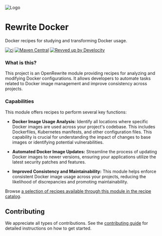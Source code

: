 ![Logo](https://github.com/openrewrite/rewrite/raw/main/doc/logo-oss.png)
# Rewrite Docker

Docker recipes for studying and transforming Docker usage.

[![ci](https://github.com/openrewrite/rewrite-docker/actions/workflows/ci.yml/badge.svg)](https://github.com/openrewrite/rewrite-docker/actions/workflows/ci.yml)
[![Maven Central](https://img.shields.io/maven-central/v/org.openrewrite.recipe/rewrite-docker.svg)](https://mvnrepository.com/artifact/org.openrewrite.recipe/rewrite-docker)
[![Revved up by Develocity](https://img.shields.io/badge/Revved%20up%20by-Develocity-06A0CE?logo=Gradle&labelColor=02303A)](https://ge.openrewrite.org/scans)

### What is this?

This project is an OpenRewrite module providing recipes for analyzing and modifying Docker configurations.  It allows developers to automate tasks related to Docker image management and improve consistency across projects.


### Capabilities

This module offers recipes to perform several key functions:

* **Docker Image Usage Analysis:** Identify all locations where specific Docker images are used across your project's codebase. This includes Dockerfiles, Kubernetes manifests, and other configuration files. This capability is crucial for understanding the impact of changes to base images or identifying potential vulnerabilities.

* **Automated Docker Image Updates:** Streamline the process of updating Docker images to newer versions, ensuring your applications utilize the latest security patches and features.

* **Improved Consistency and Maintainability:** This module helps enforce consistent Docker image usage across your projects, reducing the likelihood of discrepancies and promoting maintainability.

Browse [a selection of recipes available through this module in the recipe catalog](https://docs.openrewrite.org/recipes/docker).

## Contributing

We appreciate all types of contributions. See the [contributing guide](https://github.com/openrewrite/.github/blob/main/CONTRIBUTING.md) for detailed instructions on how to get started.